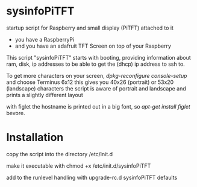 # sysinfoPiTFT
startup script for Raspberry and small display (PiTFT) attached to it

 - you have a RaspberryPi
 - and you have an adafruit TFT Screen on top of your Raspberry

This script "sysinfoPiTFT" starts with booting, providing information about ram, disk, ip addresses
to be able to get the (dhcp) ip address to ssh to.

To get more characters on your screen, *dpkg-reconfigure console-setup* and choose Terminus 6x12
this gives you 40x26 (portrait) or 53x20 (landscape) characters
the script is aware of portrait and landscape and prints a slightly different layout

with figlet the hostname is printed out in a big font, so *apt-get install figlet* bevore.



# Installation
copy the script into the directory /etc/init.d

make it executable with chmod +x /etc/init.d/sysinfoPiTFT

add to the runlevel handling with upgrade-rc.d sysinfoPiTFT defaults
